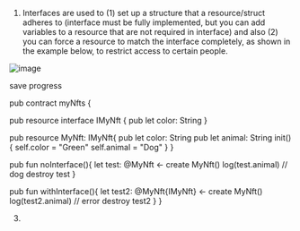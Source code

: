 1. Interfaces are used to (1) set up a structure that a resource/struct adheres to (interface must be fully implemented, but you can add variables to a resource that are not required in interface) and also (2) you can force a resource to match the interface completely, as shown in the example below, to restrict access to certain people. 

![image](https://user-images.githubusercontent.com/100004665/157470805-00811140-cb6b-408e-b194-73d38beefd9f.png)


save progress

pub contract myNfts {

 pub resource interface IMyNft {
    pub let color: String
 }

 pub resource MyNft: IMyNft{
    pub let color: String
    pub let animal: String
    init() {
    self.color = "Green"
    self.animal = "Dog"
    }
 }

 pub fun noInterface(){
    let test: @MyNft <- create MyNft()
   log(test.animal) // dog
    destroy test
 }

 pub fun withInterface(){
   let test2: @MyNft{IMyNft} <- create MyNft()
   log(test2.animal) // error
   destroy test2
 }
}


3. 
